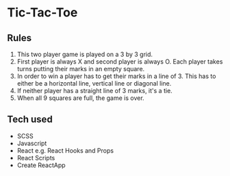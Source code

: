 
# Tic-Tac-Toe 

## Rules
1. This two player game is played on a 3 by 3 grid.
2. First player is always X and second player is always O. Each player takes turns putting their marks in an empty square.
3. In order to win a player has to get their marks in a line of 3. This has to either be a horizontal line, vertical line or diagonal line. 
4. If neither player has a straight line of 3 marks, it's a tie.
5. When all 9 squares are full, the game is over.

## Tech used

- SCSS
- Javascript
- React e.g. React Hooks and Props
- React Scripts
- Create ReactApp




